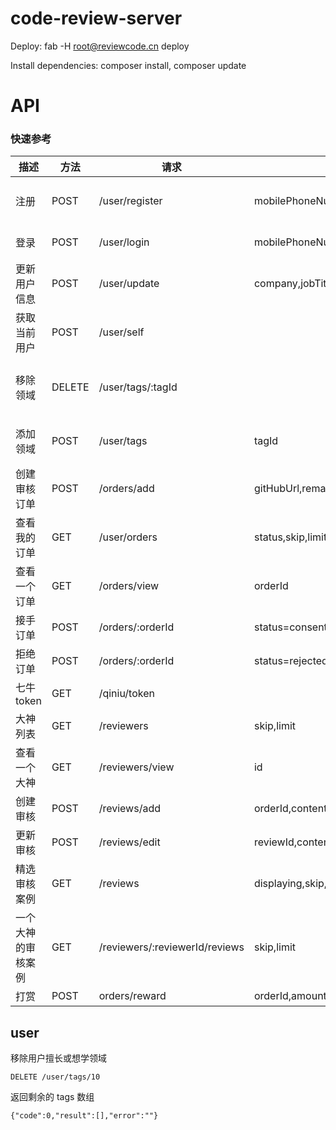 # code-review-server

Deploy: fab -H root@reviewcode.cn deploy

Install dependencies: composer install, composer update

# API

### 快速参考

描述 |方法|请求  |参数|返回
-----|----|------|----|----
注册|POST|/user/register|mobilePhoneNumber,username,smsCode,password,type| 注册的用户
登录|POST|/user/login |mobilePhoneNumber,password|登录用户
更新用户信息|POST|/user/update|company,jobTitle,gitHubUsername,introduction,avatarUrl,maxOrders...|更新后的用户
获取当前用户|POST|/user/self||当前用户
移除领域|DELETE| /user/tags/:tagId|| 剩余的 tags 数组
添加领域|POST|/user/tags |tagId| 当前 tags 数组
创建审核订单|POST|/orders/add|gitHubUrl,remark,reviewerId,codeLines|新创建的订单
查看我的订单|GET|/user/orders|status,skip,limit|订单数组
查看一个订单|GET|/orders/view|orderId|
接手订单|POST|/orders/:orderId | status=consented |
拒绝订单|POST|/orders/:orderId | status=rejected |
七牛token|GET|/qiniu/token||
大神列表|GET|/reviewers |skip,limit|
查看一个大神|GET|/reviewers/view|id|
创建审核|POST|/reviews/add|orderId,content,title|
更新审核|POST|/reviews/edit|reviewId,content,title|
精选审核案例|GET|/reviews | displaying,skip,limit|
一个大神的审核案例|GET|/reviewers/:reviewerId/reviews | skip,limit
打赏|POST|orders/reward|orderId,amount


## user

移除用户擅长或想学领域

```
DELETE /user/tags/10
```

返回剩余的 tags 数组

```
{"code":0,"result":[],"error":""}
```

